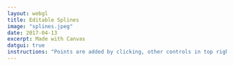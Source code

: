 ```yaml
---
layout: webgl
title: Editable Splines
image: "splines.jpeg"
date: 2017-04-13
excerpt: Made with Canvas
datgui: true
instructions: "Points are added by clicking, other controls in top right."
---
```


<style>
.webgl-container {
    background: #e0e0c5;
}
.details-container {
    pointer-events: none;
}
.nav {
    pointer-events: auto;
}
</style>

<script>

{% include matrix.js %}
{% include spline_editor.js %}
</script>
